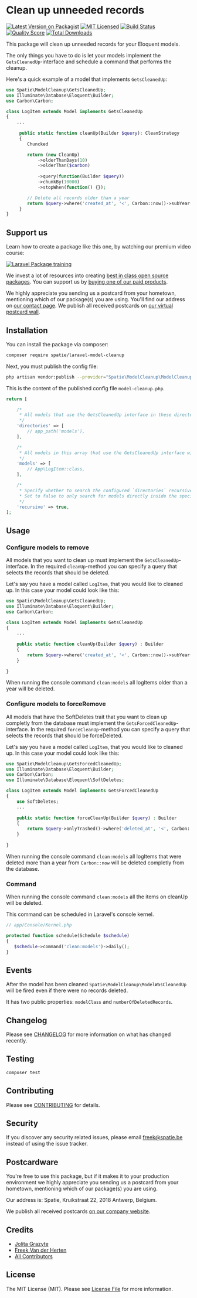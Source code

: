# Clean up unneeded records

[![Latest Version on Packagist](https://img.shields.io/packagist/v/spatie/laravel-model-cleanup.svg?style=flat-square)](https://packagist.org/packages/spatie/laravel-model-cleanup)
[![MIT Licensed](https://img.shields.io/badge/license-MIT-brightgreen.svg?style=flat-square)](LICENSE.md)
[![Build Status](https://img.shields.io/travis/spatie/laravel-model-cleanup/master.svg?style=flat-square)](https://travis-ci.org/spatie/laravel-model-cleanup)
[![Quality Score](https://img.shields.io/scrutinizer/g/spatie/laravel-model-cleanup.svg?style=flat-square)](https://scrutinizer-ci.com/g/spatie/laravel-model-cleanup)
[![Total Downloads](https://img.shields.io/packagist/dt/spatie/laravel-model-cleanup.svg?style=flat-square)](https://packagist.org/packages/spatie/laravel-model-cleanup)

This package will clean up unneeded records for your Eloquent models. 

The only things you have to do is let your models implement the `GetsCleanedUp`-interface and schedule a command that performs the cleanup.

Here's a quick example of a model that implements `GetsCleanedUp`:

``` php
use Spatie\ModelCleanup\GetsCleanedUp;
use Illuminate\Database\Eloquent\Builder;
use Carbon\Carbon;

class LogItem extends Model implements GetsCleanedUp
{
    ...
    
     public static function cleanUp(Builder $query): CleanStrategy
     {
        Chuncked

        return (new CleanUp)
            ->olderThanDays(10)
            ->olderThan($carbon)
            
            ->query(function(Builder $query))
            ->chunkBy(10000)
            ->stopWhen(function() {});

        // Delete all records older than a year
        return $query->where('created_at', '<', Carbon::now()->subYear());
     }
}
```

## Support us

Learn how to create a package like this one, by watching our premium video course:

[![Laravel Package training](https://spatie.be/github/package-training.jpg)](https://laravelpackage.training)

We invest a lot of resources into creating [best in class open source packages](https://spatie.be/open-source). You can support us by [buying one of our paid products](https://spatie.be/open-source/support-us).

We highly appreciate you sending us a postcard from your hometown, mentioning which of our package(s) you are using. You'll find our address on [our contact page](https://spatie.be/about-us). We publish all received postcards on [our virtual postcard wall](https://spatie.be/open-source/postcards).

## Installation

You can install the package via composer:
``` bash
composer require spatie/laravel-model-cleanup
```

Next, you must publish the config file:

```bash
php artisan vendor:publish --provider="Spatie\ModelCleanup\ModelCleanupServiceProvider"
```

This is the content of the published config file `model-cleanup.php`.

```php
return [

    /*
     * All models that use the GetsCleanedUp interface in these directories will be cleaned.
     */
    'directories' => [
        // app_path('models'),
    ],

    /*
     * All models in this array that use the GetsCleanedUp interface will be cleaned.
     */
    'models' => [
        // App\LogItem::class,
    ],

    /*
     * Specify whether to search the configured `directories` recursively. 
     * Set to false to only search for models directly inside the specified paths.
     */
    'recursive' => true,
];
```

## Usage

### Configure models to remove

All models that you want to clean up must implement the `GetsCleanedUp`-interface. In the required
`cleanUp`-method you can specify a query that selects the records that should be deleted.

Let's say you have a model called `LogItem`, that you would like to  cleaned up. In this case your model could look like this:

``` php
use Spatie\ModelCleanup\GetsCleanedUp;
use Illuminate\Database\Eloquent\Builder;
use Carbon\Carbon;

class LogItem extends Model implements GetsCleanedUp
{
    ...
    
    public static function cleanUp(Builder $query) : Builder
    {
        return $query->where('created_at', '<', Carbon::now()->subYear());
    }
    
}
```

When running the console command `clean:models` all logItems older than a year will be deleted.

### Configure models to forceRemove

All models that have the SoftDeletes trait that you want to clean up completly from the database must implement the `GetsForcedCleanedUp`-interface. In the required
`forceCleanUp`-method you can specify a query that selects the records that should be forceDeleted.

Let's say you have a model called `LogItem`, that you would like to  cleaned up. In this case your model could look like this:

``` php
use Spatie\ModelCleanup\GetsForcedCleanedUp;
use Illuminate\Database\Eloquent\Builder;
use Carbon\Carbon;
use Illuminate\Database\Eloquent\SoftDeletes;

class LogItem extends Model implements GetsForcedCleanedUp
{
    use SoftDeletes;
    ...
    
    public static function forceCleanUp(Builder $query) : Builder
    {
        return $query->onlyTrashed()->where('deleted_at', '<', Carbon::now()->subDay());
    }
    
}
```

When running the console command `clean:models` all logItems that were deleted more than a year from `Carbon::now` will be deleted completly from the database.

### Command 

When running the console command `clean:models` all the items on cleanUp will be deleted.

This command can be scheduled in Laravel's console kernel.

```php
// app/Console/Kernel.php

protected function schedule(Schedule $schedule)
{
   $schedule->command('clean:models')->daily();
}
```

## Events

After the model has been cleaned `Spatie\ModelCleanup\ModelWasCleanedUp` will be fired even if there were no records deleted.

It has two public properties: `modelClass` and `numberOfDeletedRecords`.

## Changelog

Please see [CHANGELOG](CHANGELOG.md) for more information on what has changed recently.

## Testing

``` bash
composer test
```

## Contributing

Please see [CONTRIBUTING](.github/CONTRIBUTING.md) for details.

## Security

If you discover any security related issues, please email freek@spatie.be instead of using the issue tracker.

## Postcardware

You're free to use this package, but if it makes it to your production environment we highly appreciate you sending us a postcard from your hometown, mentioning which of our package(s) you are using.

Our address is: Spatie, Kruikstraat 22, 2018 Antwerp, Belgium.

We publish all received postcards [on our company website](https://spatie.be/en/opensource/postcards).

## Credits

- [Jolita Grazyte](https://github.com/JolitaGrazyte)
- [Freek Van der Herten](https://github.com/freekmurze)
- [All Contributors](../../contributors)

## License

The MIT License (MIT). Please see [License File](LICENSE.md) for more information.
